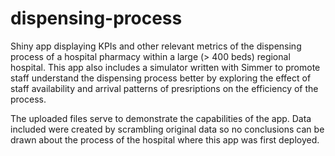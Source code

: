 # dispensing-process
Shiny app displaying KPIs and other relevant metrics of the dispensing process of a hospital pharmacy within a large (> 400 beds) regional hospital. This app also includes a simulator written with Simmer to promote staff understand the dispensing process better by exploring the effect of staff availability and arrival patterns of presriptions on the efficiency of the process.

The uploaded files serve to demonstrate the capabilities of the app. Data included were created by scrambling original data so no conclusions can be drawn about the process of the hospital where this app was first deployed. 
